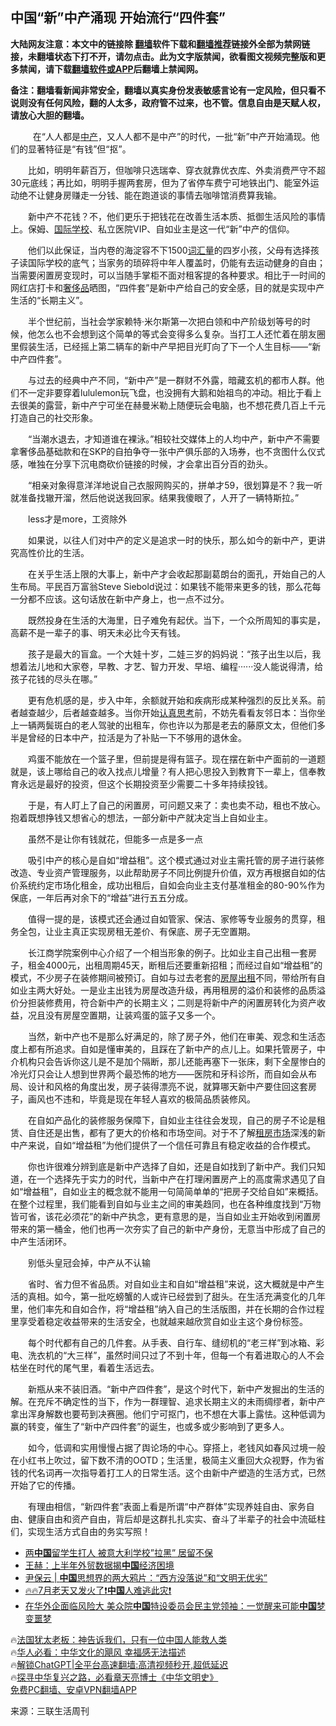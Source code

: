  <!-- 面包屑导航 --> <h2>中国“新”中产涌现 开始流行“四件套”</h2> <p class="notice"><b>大陆网友注意：本文中的链接除 <a href="https://github.com/bannedbook/fanqiang" >翻墙</a>软件下载和<a href="https://github.com/killgcd/justmysocks/blob/master/README.md">翻墙推荐</a>链接外全部为禁网链接，未翻墙状态下打不开，请勿点击。此为文字版禁闻，欲看图文视频完整版和更多禁闻，请下载<a href="https://github.com/bannedbook/fanqiang">翻墙软件或APP</a>后翻墙上禁闻网。</p><p>备注：翻墙看新闻非常安全，翻墙以真实身份发表敏感言论有一定风险，但只看不说则没有任何风险，翻的人太多，政府管不过来，也不管。信息自由是天赋人权，请放心大胆的翻墙。</b></p>  <div class="entry"> <p>&nbsp; 　　在“人人都是<a href="https://www.bannedbook.org/bnews/tag/%E4%B8%AD%E4%BA%A7/" class="st_tag internal_tag" rel="tag" title="标签 中产 下的日志">中产</a>，又人人都不是中产”的时代，一批“新”中产开始涌现。他们的显著特征是“有钱”但“抠”。</p> <p>　　比如，明明年薪百万，但咖啡只选瑞幸、穿衣就靠优衣库、外卖消费严守不超30元底线；再比如，明明手握两套房，但为了省停车费宁可地铁出门、能室外运动绝不让健身房赚走一分钱、能在跑道谈的事情去咖啡馆消费算我输。</p> <p>　　新中产不花钱？不，他们更乐于把钱花在改善生活本质、抵御生活风险的事情上。保姆、<a href="https://www.bannedbook.org/bnews/tag/%E5%9B%BD%E9%99%85%E5%AD%A6%E6%A0%A1/" class="st_tag internal_tag" rel="tag" title="标签 国际学校 下的日志">国际学校</a>、私立医院VIP、自如业主是这一代“新”中产的信仰。</p> <p>　　他们以此保证，当内卷的海淀容不下1500<a href="https://www.bannedbook.org/bnews/tag/%E8%AF%8D%E6%B1%87%E9%87%8F/" class="st_tag internal_tag" rel="tag" title="标签 词汇量 下的日志">词汇量</a>的四岁小孩，父母有选择孩子读国际学校的底气；当家务的琐碎将中年人覆盖时，仍能有去运动健身的自由；当需要闲置房变现时，可以当随手掌柜不面对租客提的各种要求。相比于一时间的网红店打卡和<a href="https://www.bannedbook.org/bnews/tag/%e5%a5%a2%e4%be%88%e5%93%81/" class="st_tag internal_tag" rel="tag" title="标签 奢侈品 下的日志">奢侈品</a>晒图，“四件套”是新中产给自己的安全感，目的就是实现中产生活的“长期主义”。</p> <p>　　半个世纪前，当社会学家赖特·米尔斯第一次把白领和中产阶级划等号的时候，他怎么也不会想到这个简单的等式会变得多么复杂。当打工人还忙着在朋友圈里假装生活，已经摇上第二辆车的新中产早把目光盯向了下一个人生目标——“新中产四件套”。</p> <p>　　与过去的经典中产不同，“新中产”是一群财不外露，暗藏玄机的都市人群。他们不一定非要穿着lululemon玩飞盘，也没拥有大鹅和始祖鸟的冲动。相比于看上去很美的露营，新中产宁可坐在赫曼米勒上随便玩会电脑，也不想花费几百上千元打造自己的社交形象。</p> <p>　　“当潮水退去，才知道谁在裸泳。”相较社交媒体上的人均中产，新中产不需要拿奢侈品基础款和在SKP的自拍争夺一张中产俱乐部的入场券，也不贪图什么仪式感，唯独在分享下沉电商砍价链接的时候，才会拿出百分百的劲头。</p> <p>　　“相亲对象得意洋洋地说自己衣服网购买的，拼单才59，很划算是不？我一听就准备找辙开溜，然后他说送我回家。结果我傻眼了，人开了一辆特斯拉。”</p> <p>　　less才是more，工资除外</p> <p>　　如果说，以往人们对中产的定义是追求一时的快乐，那么如今的新中产，更讲究高性价比的生活。</p> <p>　　在关乎生活上限的大事上，新中产才会收起那副葛朗台的面孔，开始自己的人生布局。平民百万富翁Steve Siebold说过：如果钱不能带来更多的钱，那么花每一分都不应该。这句话放在新中产身上，也一点不过分。</p> <p>　　既然投身在生活的大海里，日子难免有起伏。当下，一个众所周知的事实是，高薪不是一辈子的事、明天未必比今天有钱。</p> <p>　　孩子是最大的盲盒。一个大娃十岁，二娃三岁的妈妈说：“孩子出生以后，我想着法儿地和大家卷，早教、才艺、智力开发、早培、编程······没人能说得清，给孩子花钱的尽头在哪。”</p> <p>　　更有危机感的是，步入中年，余额就开始和疾病形成某种强烈的反比关系。前者越查越少，后者越查越多。当你开始<a href="https://www.bannedbook.org/bnews/tag/%E8%AE%A4%E7%9C%9F%E6%80%9D%E8%80%83/" class="st_tag internal_tag" rel="tag" title="标签 认真思考 下的日志">认真思考</a>前，不妨先看看友邻日本：当你坐上一辆两鬓斑白的老人驾驶的出租车，你也许以为那是老去的藤原文太，但他们多半是曾经的日本中产，拉活是为了补贴一下不够用的退休金。</p>  <p>　　鸡蛋不能放在一个篮子里，但前提是得有篮子。现在摆在新中产面前的一道题就是，该上哪给自己的收入找点儿增量？有人把心思投入到教育下一辈上，信奉教育永远是最好的投资，但这个长期投资至少需要二十多年持续投钱。</p> <p>　　于是，有人盯上了自己的闲置房，可问题又来了：卖也卖不动，租也不放心。抱着既想挣钱又想省心的想法，一部分新中产就决定当上自如业主。</p> <p>　　虽然不是让你有钱就花，但能多一点是多一点</p> <p>　　吸引中产的核心是自如“增益租”。这个模式通过对业主需托管的房子进行装修改造、专业资产管理服务，以此帮助房子不同比例提升价值，双方再根据自如的估价系统约定市场化租金，成功出租后，自如会向业主支付基准租金的80-90%作为保底，一年后再对余下的“增益”进行五五分成。</p> <p>　　值得一提的是，该模式还会通过自如管家、保洁、家修等专业服务的贯穿，租务全包，让业主真正实现房租无差价、有保底、房子无空置期。</p> <p>　　长江商学院案例中心介绍了一个相当形象的例子。比如业主自己出租一套房子，租金4000元，出租周期45天，断租后还要重新招租；而经过自如“增益租”的模式，不少房子在装修期间被预订。自如与过去老套的<a href="https://www.bannedbook.org/bnews/tag/%E6%88%BF%E5%B1%8B%E5%87%BA%E7%A7%9F/" class="st_tag internal_tag" rel="tag" title="标签 房屋出租 下的日志">房屋出租</a>不同，带给所有自如业主两大好处。一是业主出钱为房屋改造升级，再用租房的溢价和装修的品质溢价分担装修费用，符合新中产的长期主义；二则是将新中产的闲置房转化为资产收益，况且没有房屋空置期，让装鸡蛋的篮子又多一个。</p> <p>　　当然，新中产也不是那么好满足的，除了房子外，他们在审美、观念和生活态度上都有所追求。自如是懂审美的，且踩在了新中产的点儿上。如果托管房子，中介机构只会告诉你这儿是不是加个隔断，那儿还能再塞下一张床，剩下全屋惨白的冷光灯只会让人想到世界两个最恐怖的地方——医院和牙科诊所，而自如会从布局、设计和风格的角度出发，房子装得漂亮不说，就算哪天新中产要住回这套房子，画风也不违和，毕竟是现在年轻人喜欢的极简品质装修风。</p>  <p>　　在自如产品化的装修服务保障下，自如业主往往会发现，自己的房子不论是租赁、自住还是出售，都有了更大的价格和市场空间。对于不了解<a href="https://www.bannedbook.org/bnews/tag/%E7%A7%9F%E6%88%BF%E5%B8%82%E5%9C%BA/" class="st_tag internal_tag" rel="tag" title="标签 租房市场 下的日志">租房市场</a>深浅的新中产来说，自如“增益租”为他们提供了一个信任可靠且有稳定收益的合作模式。</p> <p>　　你也许很难分辨到底是新中产选择了自如，还是自如找到了新中产。我们只知道，在一个选择先于实力的时代，当新中产在打理闲置房产上的高度需求遇见了自如“增益租”，自如业主的概念就不能用一句简简单单的“把房子交给自如”来概括。在整个过程里，我们能看到自如与业主之间的审美趋同，也在各种维度找到“万物皆可省，该花必须花”的新中产执念，更有意思的是，当自如业主开始收到闲置房带来的第一桶金，他们也再一次夯实了自己的新中产身份，无意当中形成了自己的中产生活闭环。</p> <p>　　别低头皇冠会掉，中产从不认输</p> <p>　　省时、省力但不省品质。对自如业主和自如“增益租”来说，这大概就是中产生活的真相。如今，第一批吃螃蟹的人或许已经尝到了甜头。在生活充满变化的几年里，他们率先和自如合作，将“增益租”纳入自己的生活版图，并在长期的合作过程里享受着稳定收益带来的生活安全，也就越来越欣赏自如业主这个身份标签。</p> <p>　　每个时代都有自己的几件套。从手表、自行车、缝纫机的“老三样”到冰箱、彩电、洗衣机的“大三样”，虽然时间只过了不到十年，但每一个有着进取心的人不会枯坐在时代的尾气里，看着生活远去。</p> <p>　　新瓶从来不装旧酒。“新中产四件套”，是这个时代下，新中产发掘出的生活的解。在充斥不确定性的当下，作为一群理智、追求长期主义的未雨绸缪者，新中产拿出浑身解数也要苟到决赛圈。他们宁可抠门，也不想在大事上露怯。这种低调为赢的转变，催生了“新中产四件套”的诞生，也或多或少影响到了更多人。</p> <p>　　如今，低调和实用慢慢占据了舆论场的中心。穿搭上，老钱风如春风过境一般在小红书上吹过，留下数不清的OOTD；生活里，极简主义重回大众视野，作为省钱的代名词再一次指导着打工人的日常生活。这个由新中产塑造的生活方式，已然开始了它的传播。</p>  <p>　　有理由相信，“新四件套”表面上看是所谓“中产群体”实现养娃自由、家务自由、健康自由和资产自由，背后却是这群扎扎实实、奋斗了半辈子的社会中流砥柱们，实现生活方式自由的务实写照！</p> <!--<div id="taboola-mid-1"></div>--><ul class='op-related-articles' title='相关阅读'> <li><a href='https://www.bannedbook.org/bnews/cnnews/20230715/1908194.html' target='_blank'>两<b>中国</b>留学生打人 被意大利学校”拉黑” 居留不保</a></li> <li><a href='https://www.bannedbook.org/bnews/comments/20230715/1908187.html' target='_blank'>王赫：上半年外贸数据揭<b>中国</b>经济困境</a></li> <li><a href='https://www.bannedbook.org/bnews/baitai/20230715/1908183.html' target='_blank'>尹保云 | <b>中国</b>思想界的两大鸦片：“西方没落说”和“文明无优劣”</a></li> <li><a href='https://www.bannedbook.org/bnews/sohnews/20230715/1908167.html' target='_blank'>🔥🔥7月老天又发火了❗<b>中国</b>人难逃此灾❗</a></li> <li><a href='https://www.bannedbook.org/bnews/bannedvideo/20230715/1908163.html' target='_blank'>在华外企面临风险大 美众院<b>中国</b>特设委员会民主党领袖：一觉醒来可能<b>中国</b>梦变噩梦</a></li> </ul> <p class="texttj"> 🔥<a href="https://www.bannedbook.org/bnews/ssgc/20230219/1850782.html" target="_blank">法国犹太老板：神告诉我们，只有一位中国人能救人类</a><br/> 🔥<a href="https://www.bannedbook.org/bnews/comments/20220220/1694796.html" target="_blank">华人必看：中华文化的飓风 幸福感无法描述</a><br/> 🔥<a href="https://github.com/bannedbook/fanqiang/wiki/V2ray%E6%9C%BA%E5%9C%BA" target="_blank">解锁ChatGPT|全平台高速翻墙:高清视频秒开,超低延迟</a><br/> 🔥<a href="https://www.bannedbook.org/bnews/comments/20220808/1768773.html" target="_blank">探寻中华复兴之路，必看章天亮博士《中华文明史》</a><br/> <a href="https://github.com/bannedbook/fanqiang/wiki/%E7%A6%81%E9%97%BB%E7%BD%91%E5%AE%89%E5%8D%93%E7%BF%BB%E5%A2%99%E6%96%B0%E9%97%BBAPP" target="_blank">免费PC翻墙、安卓VPN翻墙APP</a><br/> </p><p class="src-info">来源：三联生活周刊 </p><a name='sharetosocial'></a> <div style="margin-bottom:5px;padding-bottom:5px;clear:both"> <div id="archive-pix-1" class="banner-ads"> <!-- AuctionX Display platform tag START --> <div id="27602x728x90x621x_ADSLOT1" clicktrack="%%CLICK_URL_ESC%%"></div>  <!-- AuctionX Display platform tag END --> </div> <div id="archive-pix-2" class="banner-ads"> <!-- AuctionX Display platform tag START --> <div id="27556x300x250x621x_ADSLOT1" clicktrack="%%CLICK_URL_ESC%%" style="margin:0 auto;text-align:center"></div>  <!-- AuctionX Display platform tag END --> </div> </div>  <div id="archive-pix-1" class="banner-ads"> <!-- AuctionX Display platform tag START --> <div id="27603x728x90x621x_ADSLOT1" clicktrack="%%CLICK_URL_ESC%%"></div>  <!-- AuctionX Display platform tag END --> </div> </div><!--END ENTRY--> 